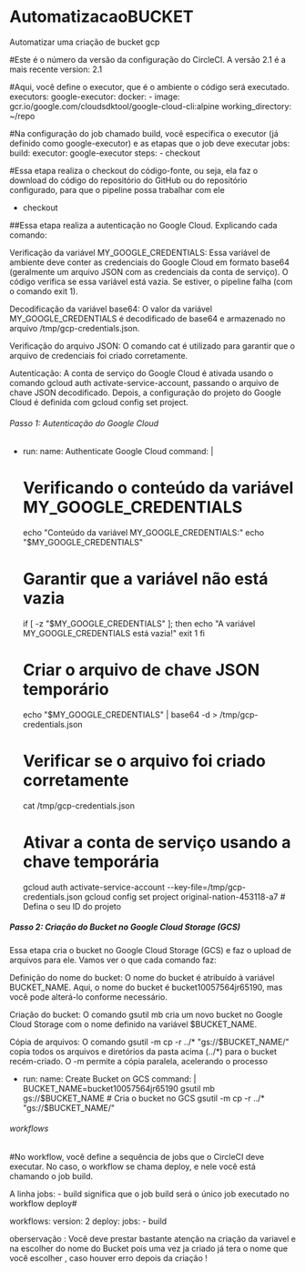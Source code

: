 # AutomatizacaoBUCKET
Automatizar uma criação de bucket gcp 

#Este é o número da versão da configuração do CircleCI. A versão 2.1 é a mais recente
version: 2.1  


#Aqui, você define o executor, que é o ambiente  o código será executado.
executors:
  google-executor:
    docker:
      - image: gcr.io/google.com/cloudsdktool/google-cloud-cli:alpine
    working_directory: ~/repo


#Na configuração do job chamado build, você especifica o executor (já definido como google-executor) e as etapas que o job deve executar
    jobs:
  build:
    executor: google-executor
    steps:
      - checkout

 #Essa etapa realiza o checkout do código-fonte, ou seja, ela faz o download do código do repositório do GitHub ou do repositório configurado, para que o pipeline possa trabalhar com ele
 - checkout


##Essa etapa realiza a autenticação no Google Cloud. Explicando cada comando:

Verificação da variável MY_GOOGLE_CREDENTIALS: Essa variável de ambiente deve conter as credenciais do Google Cloud em formato base64 (geralmente um arquivo JSON com as credenciais da conta de serviço). O código verifica se essa variável está vazia. Se estiver, o pipeline falha (com o comando exit 1).

Decodificação da variável base64: O valor da variável MY_GOOGLE_CREDENTIALS é decodificado de base64 e armazenado no arquivo /tmp/gcp-credentials.json.

Verificação do arquivo JSON: O comando cat é utilizado para garantir que o arquivo de credenciais foi criado corretamente.

Autenticação: A conta de serviço do Google Cloud é ativada usando o comando gcloud auth activate-service-account, passando o arquivo de chave JSON decodificado. Depois, a configuração do projeto do Google Cloud é definida com gcloud config set project.



###### Passo 1: Autenticação do Google Cloud ######

   - run:
    name: Authenticate Google Cloud
    command: |
      # Verificando o conteúdo da variável MY_GOOGLE_CREDENTIALS
      echo "Conteúdo da variável MY_GOOGLE_CREDENTIALS:"
      echo "$MY_GOOGLE_CREDENTIALS"  

      # Garantir que a variável não está vazia
      if [ -z "$MY_GOOGLE_CREDENTIALS" ]; then
        echo "A variável MY_GOOGLE_CREDENTIALS está vazia!"
        exit 1
      fi

      # Criar o arquivo de chave JSON temporário
      echo "$MY_GOOGLE_CREDENTIALS" | base64 -d > /tmp/gcp-credentials.json

      # Verificar se o arquivo foi criado corretamente
      cat /tmp/gcp-credentials.json

      # Ativar a conta de serviço usando a chave temporária
      gcloud auth activate-service-account --key-file=/tmp/gcp-credentials.json
      gcloud config set project original-nation-453118-a7  # Defina o seu ID do projeto


 ##### Passo 2: Criação do Bucket no Google Cloud Storage (GCS) ######

 Essa etapa cria o bucket no Google Cloud Storage (GCS) e faz o upload de arquivos para ele. Vamos ver o que cada comando faz:

Definição do nome do bucket: O nome do bucket é atribuído à variável BUCKET_NAME. Aqui, o nome do bucket é bucket10057564jr65190, mas você pode alterá-lo conforme necessário.

Criação do bucket: O comando gsutil mb cria um novo bucket no Google Cloud Storage com o nome definido na variável $BUCKET_NAME.

Cópia de arquivos: O comando gsutil -m cp -r ../* "gs://$BUCKET_NAME/" copia todos os arquivos e diretórios da pasta acima (../*) para o bucket recém-criado. O -m permite a cópia paralela, acelerando o processo


- run:
    name: Create Bucket on GCS
    command: |
      BUCKET_NAME=bucket10057564jr65190
      gsutil mb gs://$BUCKET_NAME  # Cria o bucket no GCS
      gsutil -m cp -r ../* "gs://$BUCKET_NAME/"


###### workflows  #####

#No workflow, você define a sequência de jobs que o CircleCI deve executar. No caso, o workflow se chama deploy, e nele você está chamando o job build.

A linha jobs: - build significa que o job build será o único job executado no workflow deploy#

workflows:
  version: 2
  deploy:
    jobs:
      - build


oberservação : Você deve prestar bastante atenção na criação da variavel e na escolher do nome do Bucket pois uma vez ja criado já tera o nome que você escolher , caso houver erro depois da criação !

     
